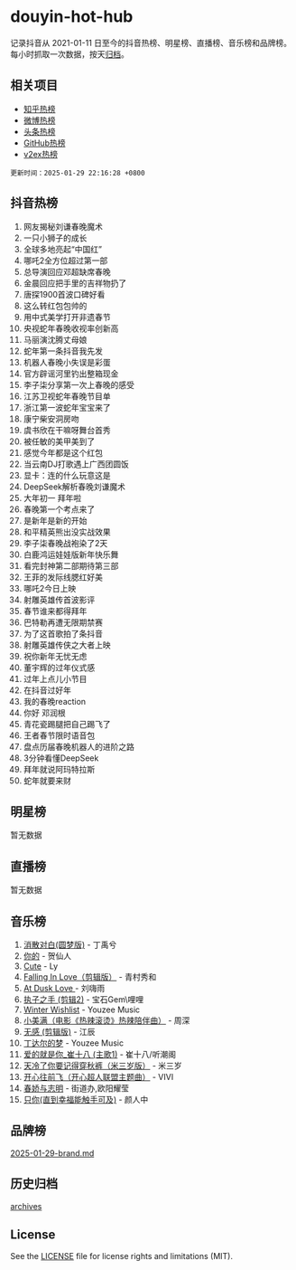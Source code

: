 # douyin-hot-hub

记录抖音从 2021-01-11 日至今的抖音热榜、明星榜、直播榜、音乐榜和品牌榜。每小时抓取一次数据，按天[归档](archives)。

## 相关项目

- [知乎热榜](https://github.com/lonnyzhang423/zhihu-hot-hub)
- [微博热榜](https://github.com/lonnyzhang423/weibo-hot-hub)
- [头条热榜](https://github.com/lonnyzhang423/toutiao-hot-hub)
- [GitHub热榜](https://github.com/lonnyzhang423/github-hot-hub)
- [v2ex热榜](https://github.com/lonnyzhang423/v2ex-hot-hub)


`更新时间：2025-01-29 22:16:28 +0800`

## 抖音热榜

1. 网友揭秘刘谦春晚魔术
1. 一只小狮子的成长
1. 全球多地亮起“中国红”
1. 哪吒2全方位超过第一部
1. 总导演回应邓超缺席春晚
1. 金晨回应把手里的吉祥物扔了
1. 唐探1900首波口碑好看
1. 这么转红包包帅的
1. 用中式美学打开非遗春节
1. 央视蛇年春晚收视率创新高
1. 马丽演沈腾丈母娘
1. 蛇年第一条抖音我先发
1. 机器人春晚小失误是彩蛋
1. 官方辟谣河里钓出整箱现金
1. 李子柒分享第一次上春晚的感受
1. 江苏卫视蛇年春晚节目单
1. 浙江第一波蛇年宝宝来了
1. 康宁柴安洞房吻
1. 虞书欣在干嘛呀舞台首秀
1. 被任敏的美甲美到了
1. 感觉今年都是这个红包
1. 当云南DJ打歌遇上广西团圆饭
1. 显卡：连的什么玩意这是
1. DeepSeek解析春晚刘谦魔术
1. 大年初一 拜年啦
1. 春晚第一个考点来了
1. 是新年是新的开始
1. 和平精英熊出没实战效果
1. 李子柒春晚战袍染了2天
1. 白鹿鸿运娃娃版新年快乐舞
1. 看完封神第二部期待第三部
1. 王菲的发际线腮红好美
1. 哪吒2今日上映
1. 射雕英雄传首波影评
1. 春节谁来都得拜年
1. 巴特勒再遭无限期禁赛
1. 为了这首歌拍了条抖音
1. 射雕英雄传侠之大者上映
1. 祝你新年无忧无虑
1. 董宇辉的过年仪式感
1. 过年上点儿小节目
1. 在抖音过好年
1. 我的春晚reaction
1. 你好 邓润根
1. 青花瓷踢腿把自己踢飞了
1. 王者春节限时语音包
1. 盘点历届春晚机器人的进阶之路
1. 3分钟看懂DeepSeek
1. 拜年就说阿玛特拉斯
1. 蛇年就要来财

## 明星榜

暂无数据

## 直播榜

暂无数据

## 音乐榜

1. [消散对白(圆梦版)](https://sf5-hl-cdn-tos.douyinstatic.com/obj/tos-cn-ve-2774/og4jB5I5IizzoZVAAAzWgBMAsMDWoArfwBOiFs) - 丁禹兮
1. [你的](https://sf5-hl-cdn-tos.douyinstatic.com/obj/tos-cn-ve-2774/oYuIeKf42jB7sEV6B2upMdpYAgfrQWj0FeRegh) - 贺仙人
1. [Cute](https://sf5-hl-cdn-tos.douyinstatic.com/obj/tos-cn-ve-2774/o4IbIzHWKAAB4wsS5qMBRiiAlEBGTpQRNfFvuo) - Ly
1. [Falling In Love（剪辑版）](https://sf5-hl-cdn-tos.douyinstatic.com/obj/tos-cn-ve-2774/o8ajpA8zzgBPahbBIO8AcKGBLJezFCRd1wfP9f) - 青村秀和
1. [ At Dusk  Love ](https://sf5-hl-cdn-tos.douyinstatic.com/obj/tos-cn-ve-2774/o8CrpCf5CaYgI4ZrtQgMQAFEfuGqNnRSDQAPBc) - 刘嗨雨
1. [执子之手 (剪辑2)](https://sf5-hl-cdn-tos.douyinstatic.com/obj/tos-cn-ve-2774/oUoZLQjCc31XzqsBnBQUNgeKtYPBcgbFDwtfcu) - 宝石Gem\哩哩
1. [Winter Wishlist](https://sf5-hl-cdn-tos.douyinstatic.com/obj/tos-cn-ve-2774/oIIgUOeamCFCVAzxN6MFRLIBlLGpUqQxeeHrLE) - Youzee Music
1. [小美满（电影《热辣滚烫》热辣陪伴曲）](https://sf5-hl-cdn-tos.douyinstatic.com/obj/tos-cn-ve-2774/o0GAn2lSgfZIDUgtevCGDQYnFg4CwnrBaxbTZL) - 周深
1. [无感 (剪辑版)](https://sf5-hl-cdn-tos.douyinstatic.com/obj/tos-cn-ve-2774/o0eIsUzJBDlQaQFC5OFlgbMEZC1TFYBftOBn6p) - 江辰
1. [丁达尔的梦](https://sf5-hl-cdn-tos.douyinstatic.com/obj/tos-cn-ve-2774/oMU3WirUZBVQkAC9ccG5P2IQirziZM2RTInUY) - Youzee Music
1. [爱的就是你_崔十八 (主歌1)](https://sf5-hl-cdn-tos.douyinstatic.com/obj/tos-cn-ve-2774/oI5BO5DhFZ6UTcNCnZaOCBLtZ7WIMQGfgnXf5E) - 崔十八/听潮阁
1. [天冷了你要记得穿秋裤（米三岁版）](https://sf5-hl-cdn-tos.douyinstatic.com/obj/tos-cn-ve-2774/oQlIwVIDWiZ6BQilAorS7MA0AgCkQDvcZAdm1) - 米三岁
1. [开心往前飞（开心超人联盟主题曲）](https://sf5-hl-cdn-tos.douyinstatic.com/obj/tos-cn-ve-2774/9d8fb7c82cf1421fb93a9fe925275e0a) - VIVI
1. [春娇与志明](https://sf5-hl-cdn-tos.douyinstatic.com/obj/tos-cn-ve-2774/e530d8fceb7044b39707d7f9ff54add1) - 街道办,欧阳耀莹
1. [只你(直到幸福能触手可及)](https://sf5-hl-cdn-tos.douyinstatic.com/obj/tos-cn-ve-2774/o0lBkRDzFTeaVSUz3ZZSCBVtZ5DIMQGfgmEAuE) - 颜人中

## 品牌榜

[2025-01-29-brand.md](archives/2025-01-29-brand.md)

## 历史归档

[archives](archives)

## License

See the [LICENSE](LICENSE) file for license rights and limitations (MIT).
